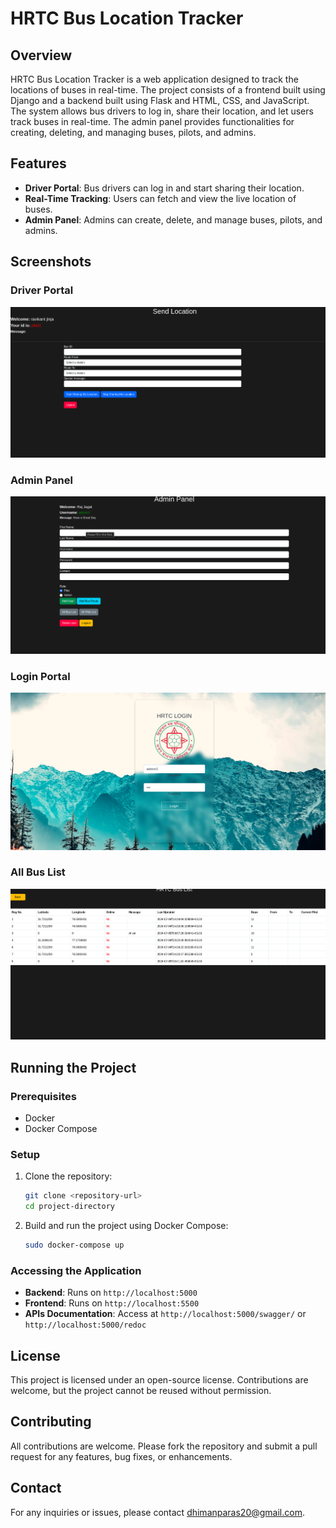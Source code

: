 # HRTC Bus Location Tracker

## Overview

HRTC Bus Location Tracker is a web application designed to track the locations of buses in real-time. The project consists of a frontend built using Django and a backend built using Flask and HTML, CSS, and JavaScript. The system allows bus drivers to log in, share their location, and let users track buses in real-time. The admin panel provides functionalities for creating, deleting, and managing buses, pilots, and admins.

## Features

- **Driver Portal**: Bus drivers can log in and start sharing their location.
- **Real-Time Tracking**: Users can fetch and view the live location of buses.
- **Admin Panel**: Admins can create, delete, and manage buses, pilots, and admins.

## Screenshots

### Driver Portal
![Driver Portal](frontend/static/screenshots/pilot.png)

### Admin Panel
![Admin Panel](frontend/static/screenshots/admin.png)

### Login Portal
![APIs Documentation](frontend/static/screenshots/login.png)

### All Bus List
![APIs Documentation](frontend/static/screenshots/allbus.png)

## Running the Project

### Prerequisites

- Docker
- Docker Compose

### Setup

1. Clone the repository:
    ```sh
    git clone <repository-url>
    cd project-directory
    ```

2. Build and run the project using Docker Compose:
    ```sh
    sudo docker-compose up
    ```

<!-- 3. Setting up 1st admin. (needed)
  - 1. Enter the docker container
    ```sh
    sudo docker ps -a
    sudo docker exec -it <container id> sh
    ```
  - 2. Run following commands inside container
    ```sh
    python3 manage.py makemigrations
    python3 manage.py migrate
    python3 manage.py createsuperuser --username <username>
    #Exit the container now 
    exit
    ```
  - 3. **Login superuser, by API call only.**
    * **call** `POST` `http://localhost/api/login/`
    * **body:** `{"username":"username","password":"password"}`
    * From there copy the acces token "access". 
  - 4. **Create new user by API call only.**
    * **call** `POST` `http://localhost/api/users/`
    * **body:** `{"username":"new_username","password":"password"}`
    * **header:** `Authorization: Token <access token>`
  - 5. Add the newly created user to Employee by Django Admin Pannel.
  - 6. Done. -->


### Accessing the Application

- **Backend**: Runs on `http://localhost:5000`
- **Frontend**: Runs on `http://localhost:5500`
- **APIs Documentation**: Access at `http://localhost:5000/swagger/` or `http://localhost:5000/redoc`

## License

This project is licensed under an open-source license. Contributions are welcome, but the project cannot be reused without permission.

## Contributing

All contributions are welcome. Please fork the repository and submit a pull request for any features, bug fixes, or enhancements.

## Contact

For any inquiries or issues, please contact dhimanparas20@gmail.com.
